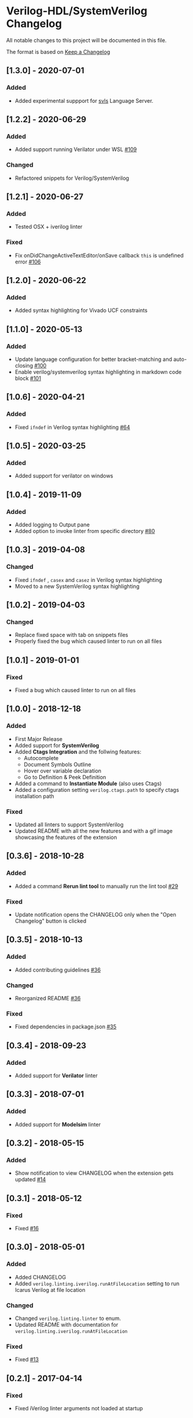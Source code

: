 # Verilog-HDL/SystemVerilog Changelog

All notable changes to this project will be documented in this file.

The format is based on [Keep a Changelog](http://keepachangelog.com/en/1.0.0/)

## [1.3.0] - 2020-07-01

### Added

- Added experimental suppport for [svls](https://github.com/dalance/svls) Language Server.

## [1.2.2] - 2020-06-29

### Added

- Added support running Verilator under WSL [#109](https://github.com/mshr-h/vscode-verilog-hdl-support/pull/109)

### Changed

- Refactored snippets for Verilog/SystemVerilog

## [1.2.1] - 2020-06-27

### Added

- Tested OSX + iverilog linter

### Fixed

- Fix onDidChangeActiveTextEditor/onSave callback `this` is undefined error [#106](https://github.com/mshr-h/vscode-verilog-hdl-support/pull/106)

## [1.2.0] - 2020-06-22

### Added

- Added syntax highlighting for Vivado UCF constraints

## [1.1.0] - 2020-05-13

### Added

- Update language configuration for better bracket-matching and auto-closing [#100](https://github.com/mshr-h/vscode-verilog-hdl-support/pull/100)
- Enable verilog/systemverilog syntax highlighting in markdown code block [#101](https://github.com/mshr-h/vscode-verilog-hdl-support/pull/101)

## [1.0.6] - 2020-04-21

### Added

- Fixed `ifndef` in Verilog syntax highlighting [#64](https://github.com/mshr-h/vscode-verilog-hdl-support/issues/64)

## [1.0.5] - 2020-03-25

### Added

- Added support for verilator on windows

## [1.0.4] - 2019-11-09

### Added

- Added logging to Output pane
- Added option to invoke linter from specific directory [#80](https://github.com/mshr-h/vscode-verilog-hdl-support/issues/80)

## [1.0.3] - 2019-04-08

### Changed

- Fixed `ifndef` , `casex` and `casez` in Verilog syntax highlighting
- Moved to a new SystemVerilog syntax highlighting

## [1.0.2] - 2019-04-03

### Changed

- Replace fixed space with tab on snippets files
- Properly fixed the bug which caused linter to run on all files

## [1.0.1] - 2019-01-01

### Fixed

- Fixed a bug which caused linter to run on all files

## [1.0.0] - 2018-12-18

### Added

- First Major Release
- Added support for **SystemVerilog**
- Added **Ctags Integration** and the follwing features:
  - Autocomplete
  - Document Symbols Outline
  - Hover over variable declaration
  - Go to Definition & Peek Definition
- Added a command to **Instantiate Module** (also uses Ctags)
- Added a configuration setting `verilog.ctags.path` to specify ctags installation path

### Fixed

- Updated all linters to support SystemVerilog
- Updated README with all the new features and with a gif image showcasing the features of the extension

## [0.3.6] - 2018-10-28

### Added

- Added a command **Rerun lint tool** to manually run the lint tool [#29](https://github.com/mshr-h/vscode-verilog-hdl-support/issues/29)

### Fixed

- Update notification opens the CHANGELOG only when the "Open Changelog" button is clicked

## [0.3.5] - 2018-10-13

### Added

- Added contributing guidelines [#36](https://github.com/mshr-h/vscode-verilog-hdl-support/pull/36)

### Changed

- Reorganized README [#36](https://github.com/mshr-h/vscode-verilog-hdl-support/pull/36)

### Fixed

- Fixed dependencies in package.json [#35](https://github.com/mshr-h/vscode-verilog-hdl-support/pull/35)

## [0.3.4] - 2018-09-23

### Added

- Added support for **Verilator** linter

## [0.3.3] - 2018-07-01

### Added

- Added support for **Modelsim** linter

## [0.3.2] - 2018-05-15

### Added

- Show notification to view CHANGELOG when the extension gets updated [#14](https://github.com/mshr-h/vscode-verilog-hdl-support/issues/14)

## [0.3.1] - 2018-05-12

### Fixed

- Fixed [#16](https://github.com/mshr-h/vscode-verilog-hdl-support/issues/16)

## [0.3.0] - 2018-05-01

### Added

- Added CHANGELOG
- Added `verilog.linting.iverilog.runAtFileLocation` setting to run Icarus Verilog at file location

### Changed

- Changed `verilog.linting.linter` to enum.
- Updated README with documentation for `verilog.linting.iverilog.runAtFileLocation`

### Fixed

- Fixed [#13](https://github.com/mshr-h/vscode-verilog-hdl-support/issues/13)

## [0.2.1] - 2017-04-14

### Fixed

- Fixed iVerilog linter arguments not loaded at startup
